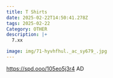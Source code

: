 ```yaml
---
title: T Shirts
date: 2025-02-22T14:50:41.278Z
tags: 2025-02-22
Category: OTHER
description: |+
  7.xx

image: img/71-hyvhfhul._ac_sy679_.jpg
---
```

https://spd.ooo/105eo5j3r4
AD